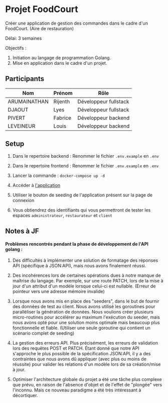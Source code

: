 # Projet FoodCourt

Créer une application de gestion des commandes dans le cadre d'un FoodCourt. (Aire de restauration)

Délai: 3 semaines

Objectifs : 
1. Initiation au langage de programmation Golang.
2. Mise en application dans le cadre d'un projet.

## Participants

| Nom      | Prénom   | Rôle         |
|----------|----------|--------------|
| ARUMAINATHAN   | Rijenth     | Développeur fullstack  |
| DJAOUT   | Lyes    | Développeur fullstack     |
| PIVERT   | Fabrice   | Développeur backend      |
| LEVEINEUR    | Louis   | Développeur backend |

## Setup

1. Dans le repertoire backend : Renommer le fichier `.env.example` en `.env`

2. Dans le repertoire frontend : Renommer le fichier `.env.example` en `.env`

3. Lancer la commande : `docker-compose up -d`
4. Accéder à <a href="http://localhost:3000">l'application</a>
5. Utiliser le bouton de seeding de l'application présent sur la page de connexion
6. Vous obtiendrez des identifiants qui vous permettront de tester les espaces `administrateur`, `restaurateur` et `client`

## Notes à JF

#### Problèmes rencontrés pendant la phase de développement de l'API golang :

1. Des difficultés à implémenter une solution de formatage des réponses API (spécifique à JSON:API), mais nous avons finalement réussi.

2. Des incohérences lors de certaines opérations dues à notre manque de maîtrise du langage. Par exemple, sur une route PATCH, lors de la mise à jour d'un attribut d'un modèle lorsque celui-ci est nullable. (Erreur de pointeur vers une adresse mémoire invalide)

3. Lorsque nous avons mis en place des "seeders", dans le but de fournir des données de test au client. Nous avons utilisé les goroutines pour paralléliser la génération de données. Nous voulions créer plusieurs micro-routines pour accélérer au maximum l'exécution du seeder, mais nous avons opté pour une solution moins optimale mais beaucoup plus fonctionnelle et fiable. (Utiliser une seule goroutine qui contient un scénario complet de seeding)

4. La gestion des erreurs API. Plus précisément, les erreurs de validation lors des requêtes POST et PATCH. Étant donné que notre API s'approche le plus possible de la spécification JSON:API, il y a des contraintes que nous avons dû appliquer (avec plus ou moins de réussite) pour valider les relations d'un modèle lors de sa création/mise à jour.

5. Optimiser l'architecture globale du projet a été une tâche plus complexe que prévu, en raison de l'absence d'objet et de l'effet de "plongée" vers l'inconnu. Mais ce nouveau paradigme a été très intéressant à décortiquer.